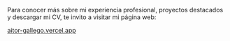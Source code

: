 Para conocer más sobre mi experiencia profesional, proyectos destacados y descargar mi CV, te invito a visitar mi página web:

[aitor-gallego.vercel.app](https://aitor-gallego.vercel.app/)
